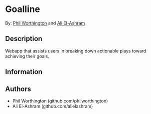 # Goalline
By: [Phil Worthington](http://philworthington.herokuapp.com) and [Ali El-Ashram](http://aliel.herokuapp.com)

## Description
Webapp that assists users in breaking down actionable plays toward achieving their goals.

## Information

## Authors
* Phil Worthington (github.com/philworthington)
* Ali El-Ashram (github.com/alielashram)
